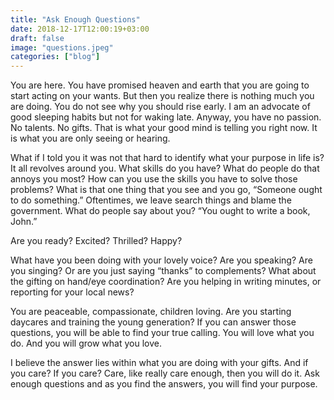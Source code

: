```yaml
---
title: "Ask Enough Questions"
date: 2018-12-17T12:00:19+03:00
draft: false
image: "questions.jpeg"
categories: ["blog"]
---
```


You are here. You have promised heaven and earth that you are going to start acting on your wants. But then you realize there is nothing much you are doing. You do not see <!--more-->  why you should rise early. I am an advocate of good sleeping habits but not for waking late. Anyway, you have no passion. No talents. No gifts. That is what your good mind is telling you right now. It is what you are only seeing or hearing. 


What if I told you it was not that hard to identify what your purpose in life is? It all revolves around you. What skills do you have? What do people do that annoys you most? How can you use the skills you have to solve those problems? What is that one thing that you see and you go, “Someone ought to do something.” Oftentimes, we leave search things and blame the government. What do people say about you? “You ought to write a book, John.” 

Are you ready? Excited? Thrilled? Happy? 

What have you been doing with your lovely voice? Are you speaking? Are you singing? Or are you just saying “thanks” to complements? What about the gifting on hand/eye coordination? Are you helping in writing minutes, or reporting for your local news? 

You are peaceable, compassionate, children loving. Are you starting daycares and training the young generation? If you can answer those questions, you will be able to find your true calling. You will love what you do. And you will grow what you love. 

I believe the answer lies within what you are doing with your gifts. And if you care? If you care? Care, like really care enough, then you will do it. Ask enough questions and as you find the answers, you will find your purpose.

